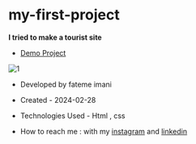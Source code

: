 # my-first-project

**I tried to make a tourist site**

- [Demo Project](https://fatemeimani8118.github.io/simple-trick/)

![1](https://github.com/fatemeimani8118/my-first-project/assets/137331610/0999b1d3-583a-4df2-98f5-c07565bcab1e)

- Developed by fateme imani

- Created - 2024-02-28

- Technologies Used - Html , css

- How to reach me : with my [instagram](https://www.instagram.com/fatemeimanii-dev) and [linkedin](https://www.linkedin.com/in/fateme-imani-5370a2221/)
